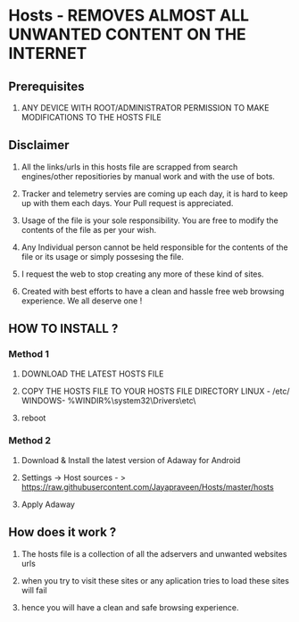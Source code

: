 # Hosts - REMOVES ALMOST ALL UNWANTED CONTENT ON THE INTERNET

## Prerequisites

1. ANY DEVICE WITH ROOT/ADMINISTRATOR PERMISSION TO MAKE MODIFICATIONS TO THE HOSTS FILE

## Disclaimer

1. All the links/urls in this hosts file are scrapped from search engines/other repositiories by manual work and with the use of bots.

2. Tracker and telemetry servies are coming up each day, it is hard to keep up with them each days. Your Pull request is appreciated.

3. Usage of the file is your sole responsibility. You are free to modify the contents of the file as per your wish.

4. Any Individual person cannot be held responsible for the contents of the file or its usage or simply possesing the file. 

5. I request the web to stop creating any more of these kind of sites.

6. Created with best efforts to have a clean and hassle free web browsing experience. We all deserve one !
 
## HOW TO INSTALL ?

### Method 1

1. DOWNLOAD THE LATEST HOSTS FILE

2. COPY THE HOSTS FILE TO YOUR HOSTS FILE DIRECTORY 
   LINUX - /etc/
   WINDOWS- %WINDIR%\system32\Drivers\etc\
   
3. reboot 

### Method 2

1. Download & Install the latest version of Adaway for Android 

2. Settings -> Host sources - > https://raw.githubusercontent.com/Jayapraveen/Hosts/master/hosts

3. Apply Adaway


## How does it work ?

1. The hosts file is a collection of all the adservers and unwanted websites urls

2. when you try to visit these sites or any aplication tries to load these sites will fail

3. hence you will have a clean and safe browsing experience.